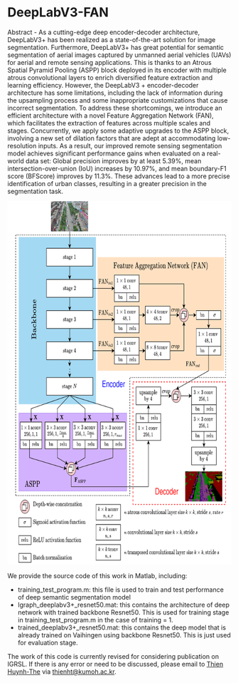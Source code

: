 # DeepLabV3-FAN
Abstract - As a cutting-edge deep encoder-decoder architecture, DeepLabV3+ has been realized as a state-of-the-art solution for image segmentation. Furthermore, DeepLabV3+ has great potential for semantic segmentation of aerial images captured by unmanned aerial vehicles (UAVs) for aerial and remote sensing applications. This is thanks to an Atrous Spatial Pyramid Pooling (ASPP) block deployed in its encoder with multiple atrous convolutional layers to enrich diversified feature extraction and learning efficiency. However, the DeepLabV3 + encoder-decoder architecture has some limitations, including the lack of information during the upsampling process and some inappropriate customizations that cause incorrect segmentation. To address these shortcomings, we introduce an efficient architecture with a novel Feature Aggregation Network (FAN), which facilitates the extraction of features across multiple scales and stages. Concurrently, we apply some adaptive upgrades to the ASPP block, involving a new set of dilation factors that are adept at accommodating low-resolution inputs.
As a result, our improved remote sensing segmentation model achieves significant performance gains when evaluated on a real-world data set: Global precision improves by at least $5.39\%$, mean intersection-over-union (IoU) increases by $10.97\%$, and mean boundary-F1 score (BFScore) improves by $11.3\%$.
These advances lead to a more precise identification of urban classes, resulting in a greater precision in the segmentation task.

<img src="https://github.com/ThienHuynhThe/DeepLabV3-FAN/blob/main/deeplabv3%2BFAN.png" height="815px" width="770px" >

We provide the source code of this work in Matlab, including:<br>

  - training_test_program.m: this file is used to train and test performance of deep semantic segmentation model<br>
  - lgraph_deeplabv3+_resnet50.mat: this contains the architecture of deep network with trained backbone Resnet50. This is used for training stage in training_test_program.m in the case of training = 1.<br>
  - trained_deeplabv3+_resnet50.mat: this contains the deep model that is already trained on Vaihingen using backbone Resnet50. This is just used for evaluation stage.

The work of this code is currently revised for considering publication on IGRSL.
If there is any error or need to be discussed, please email to [Thien Huynh-The](https://sites.google.com/site/thienhuynhthe/home) via thienht@kumoh.ac.kr.
